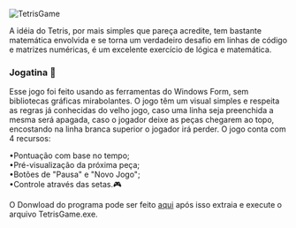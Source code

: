 ![TetrisGame](https://claudio-silva.netlify.app/imagens/tetris.png)

A idéia do Tetris, por mais simples que pareça acredite, tem bastante matemática envolvida e se torna um verdadeiro desafio em linhas de código e matrizes numéricas, é um excelente exercício de lógica e matemática.

### **Jogatina 🎲**

Esse jogo foi feito usando as ferramentas do Windows Form, sem bibliotecas gráficas mirabolantes. O jogo têm um visual simples e respeita as regras já conhecidas do velho jogo, caso uma linha seja preenchida a mesma será apagada, caso o jogador deixe as peças chegarem ao topo, encostando na linha branca superior o jogador irá perder. O jogo conta com 4 recursos:  
  
•Pontuação com base no tempo;  
•Pré-visualização da próxima peça;  
•Botões de "Pausa" e "Novo Jogo";  
•Controle através das setas.🎮  
  
O Donwload do programa pode ser feito [aqui](../arquivos/TetrisGamerar.rar) após isso extraia e execute o arquivo TetrisGame.exe.


